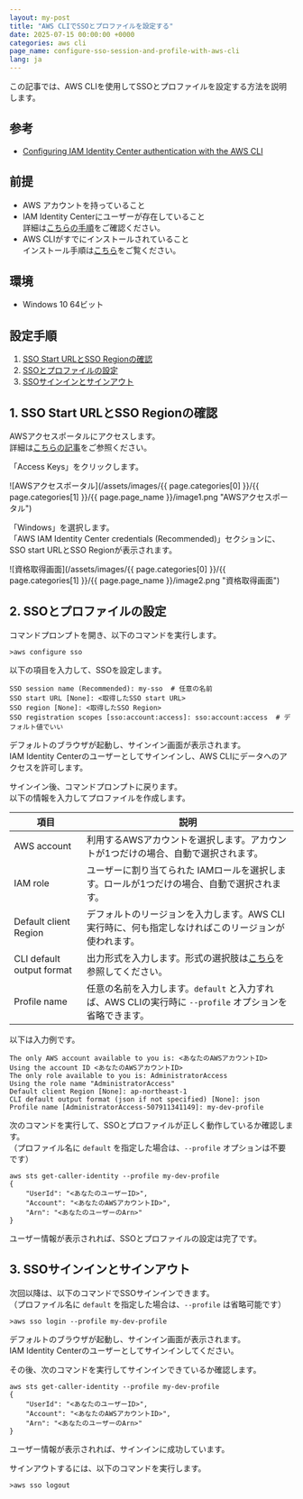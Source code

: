 ```yaml
---
layout: my-post
title: "AWS CLIでSSOとプロファイルを設定する"
date: 2025-07-15 00:00:00 +0000
categories: aws cli
page_name: configure-sso-session-and-profile-with-aws-cli
lang: ja
---
```


この記事では、AWS CLIを使用してSSOとプロファイルを設定する方法を説明します。

## 参考
- [Configuring IAM Identity Center authentication with the AWS CLI](https://docs.aws.amazon.com/cli/latest/userguide/cli-configure-sso.html)

## 前提
- AWS アカウントを持っていること
- IAM Identity Centerにユーザーが存在していること  
詳細は[こちらの手順](/aws/iam/create-user-with-administrative-access-in-iam-identity-center)をご確認ください。
- AWS CLIがすでにインストールされていること  
インストール手順は[こちら](/aws/cli/install-aws-cli-on-windows)をご覧ください。

## 環境
- Windows 10 64ビット

## 設定手順
1. [SSO Start URLとSSO Regionの確認](#1-sso-start-urlとsso-regionの確認)
2. [SSOとプロファイルの設定](#2-ssoとプロファイルの設定)
3. [SSOサインインとサインアウト](#3-ssoサインインとサインアウト)

## 1. SSO Start URLとSSO Regionの確認
AWSアクセスポータルにアクセスします。  
詳細は[こちらの記事](/aws/iam/create-user-with-administrative-access-in-iam-identity-center)をご参照ください。

「Access Keys」をクリックします。

![AWSアクセスポータル](/assets/images/{{ page.categories[0] }}/{{ page.categories[1] }}/{{ page.page_name }}/image1.png "AWSアクセスポータル")

「Windows」を選択します。  
「AWS IAM Identity Center credentials (Recommended)」セクションに、SSO start URLとSSO Regionが表示されます。

![資格取得画面](/assets/images/{{ page.categories[0] }}/{{ page.categories[1] }}/{{ page.page_name }}/image2.png "資格取得画面")

## 2. SSOとプロファイルの設定
コマンドプロンプトを開き、以下のコマンドを実行します。

```
>aws configure sso
```

以下の項目を入力して、SSOを設定します。

```
SSO session name (Recommended): my-sso  # 任意の名前
SSO start URL [None]: <取得したSSO start URL>
SSO region [None]: <取得したSSO Region>
SSO registration scopes [sso:account:access]: sso:account:access  # デフォルト値でいい
```

デフォルトのブラウザが起動し、サインイン画面が表示されます。  
IAM Identity Centerのユーザーとしてサインインし、AWS CLIにデータへのアクセスを許可します。

サインイン後、コマンドプロンプトに戻ります。  
以下の情報を入力してプロファイルを作成します。

| 項目 | 説明 |
|-------|-------------|
| AWS account | 利用するAWSアカウントを選択します。アカウントが1つだけの場合、自動で選択されます。 |
| IAM role | ユーザーに割り当てられた IAMロールを選択します。ロールが1つだけの場合、自動で選択されます。 |
| Default client Region | デフォルトのリージョンを入力します。AWS CLI実行時に、何も指定しなければこのリージョンが使われます。 |
| CLI default output format | 出力形式を入力します。形式の選択肢は[こちら](https://docs.aws.amazon.com/cli/latest/userguide/cli-configure-files.html#cli-config-output)を参照してください。 |
| Profile name | 任意の名前を入力します。`default` と入力すれば、AWS CLIの実行時に `--profile` オプションを省略できます。 |

以下は入力例です。

```
The only AWS account available to you is: <あなたのAWSアカウントID>
Using the account ID <あなたのAWSアカウントID>
The only role available to you is: AdministratorAccess
Using the role name "AdministratorAccess"
Default client Region [None]: ap-northeast-1
CLI default output format (json if not specified) [None]: json
Profile name [AdministratorAccess-507911341149]: my-dev-profile
```

次のコマンドを実行して、SSOとプロファイルが正しく動作しているか確認します。  
（プロファイル名に `default` を指定した場合は、`--profile` オプションは不要です）

```
aws sts get-caller-identity --profile my-dev-profile
{
    "UserId": "<あなたのユーザーID>",
    "Account": "<あなたのAWSアカウントID>",
    "Arn": "<あなたのユーザーのArn>"
}
```

ユーザー情報が表示されれば、SSOとプロファイルの設定は完了です。

## 3. SSOサインインとサインアウト
次回以降は、以下のコマンドでSSOサインインできます。  
（プロファイル名に `default` を指定した場合は、`--profile` は省略可能です）

```
>aws sso login --profile my-dev-profile
```

デフォルトのブラウザが起動し、サインイン画面が表示されます。  
IAM Identity Centerのユーザーとしてサインインしてください。

その後、次のコマンドを実行してサインインできているか確認します。

```
aws sts get-caller-identity --profile my-dev-profile
{
    "UserId": "<あなたのユーザーID>",
    "Account": "<あなたのAWSアカウントID>",
    "Arn": "<あなたのユーザーのArn>"
}
```

ユーザー情報が表示されれば、サインインに成功しています。

サインアウトするには、以下のコマンドを実行します。

```
>aws sso logout
```